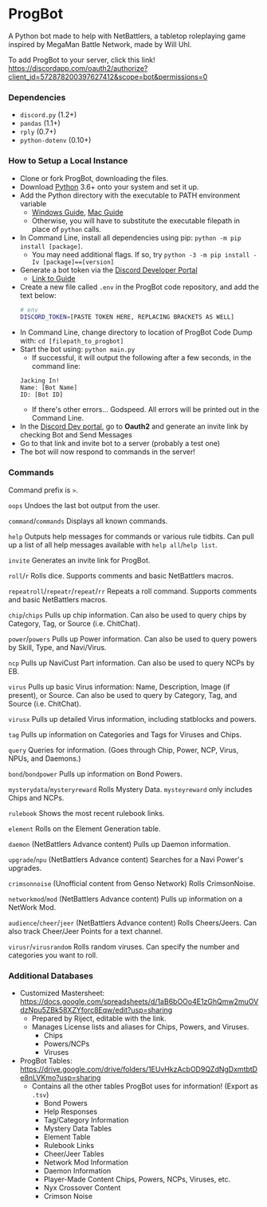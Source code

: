 # ProgBot
A Python bot made to help with NetBattlers, a tabletop roleplaying game inspired by MegaMan Battle Network, made by Will Uhl.

To add ProgBot to your server, click this link! https://discordapp.com/oauth2/authorize?client_id=572878200397627412&scope=bot&permissions=0

### Dependencies
- `discord.py` (1.2+)
- `pandas` (1.1+)
- `rply` (0.7+)
- `python-dotenv` (0.10+)

### How to Setup a Local Instance
- Clone or fork ProgBot, downloading the files.
- Download [Python](https://www.python.org/downloads/) 3.6+ onto your system and set it up.
- Add the Python directory with the executable to PATH environment variable
   - [Windows Guide](https://www.educative.io/edpresso/how-to-add-python-to-path-variable-in-windows), [Mac Guide](https://www.educative.io/edpresso/how-to-add-python-to-the-path-variable-in-mac)
   - Otherwise, you will have to substitute the executable filepath in place of `python` calls.
- In Command Line, install all dependencies using pip: `python -m pip install [package]`. 
    - You may need additional flags. If so, try `python -3 -m pip install -Iv [package]==[version]`
- Generate a bot token via the [Discord Developer Portal](https://discordapp.com/developers/applications/)
     - [Link to Guide](https://www.writebots.com/discord-bot-token/)
- Create a new file called `.env` in the ProgBot code repository, and add the text below:
    ``` bash
    # env
    DISCORD_TOKEN=[PASTE TOKEN HERE, REPLACING BRACKETS AS WELL]
    ```
- In Command Line, change directory to location of ProgBot Code Dump with: `cd [filepath_to_progbot]`
- Start the bot using: `python main.py`
    - If successful, it will output the following after a few seconds, in the command line:
     ```
     Jacking In! 
     Name: [Bot Name] 
     ID: [Bot ID]
     ```
    - If there's other errors... Godspeed. All errors will be printed out in the Command Line.
- In the [Discord Dev portal](https://discordapp.com/developers/applications/), go to **Oauth2** and generate an invite link by checking Bot and Send Messages
- Go to that link and invite bot to a server (probably a test one)
- The bot will now respond to commands in the server!

### Commands
Command prefix is `>`.

`oops`
Undoes the last bot output from the user.

`command`/`commands`
Displays all known commands.

`help`
Outputs help messages for commands or various rule tidbits. Can pull up a list of all help messages available with `help all`/`help list`.

`invite`
Generates an invite link for ProgBot.

`roll`/`r`
Rolls dice. Supports comments and basic NetBattlers macros.

`repeatroll`/`repeatr`/`repeat`/`rr`
Repeats a roll command. Supports comments and basic NetBattlers macros.

`chip`/`chips`
Pulls up chip information. Can also be used to query chips by Category, Tag, or Source (i.e. ChitChat).

`power`/`powers`
Pulls up Power information. Can also be used to query powers by Skill, Type, and Navi/Virus.

`ncp`
Pulls up NaviCust Part information. Can also be used to query NCPs by EB.

`virus`
Pulls up basic Virus information: Name, Description, Image (if present), or Source. Can also be used to query by Category, Tag, and Source (i.e. ChitChat). 

`virusx`
Pulls up detailed Virus information, including statblocks and powers. 

`tag`
Pulls up information on Categories and Tags for Viruses and Chips.

`query`
Queries for information. (Goes through Chip, Power, NCP, Virus, NPUs, and Daemons.)

`bond`/`bondpower`
Pulls up information on Bond Powers. 

`mysterydata`/`mysteryreward`
Rolls Mystery Data. `mysteyreward` only includes Chips and NCPs.

`rulebook`
Shows the most recent rulebook links.

`element`
Rolls on the Element Generation table.

`daemon`
(NetBattlers Advance content) Pulls up Daemon information.

`upgrade`/`npu`
(NetBattlers Advance content) Searches for a Navi Power's upgrades.

`crimsonnoise`
(Unofficial content from Genso Network) Rolls CrimsonNoise. 

`networkmod`/`mod`
(NetBattlers Advance content) Pulls up information on a NetWork Mod. 

`audience`/`cheer`/`jeer`
(NetBattlers Advance content) Rolls Cheers/Jeers. Can also track Cheer/Jeer Points for a text channel.

`virusr`/`virusrandom`
Rolls random viruses. Can specify the number and categories you want to roll.

### Additional Databases
- Customized Mastersheet: https://docs.google.com/spreadsheets/d/1aB6bOOo4E1zGhQmw2muOVdzNpu5ZBk58XZYforc8Eqw/edit?usp=sharing
    - Prepared by Riject, editable with the link.
    - Manages License lists and aliases for Chips, Powers, and Viruses.
        - Chips
        - Powers/NCPs
        - Viruses
- ProgBot Tables: https://drive.google.com/drive/folders/1EUvHkzAcbOD9QZdNgDxmtbtDe8nLVKmo?usp=sharing
    - Contains all the other tables ProgBot uses for information! (Export as `.tsv`)
        - Bond Powers
        - Help Responses
        - Tag/Category Information
        - Mystery Data Tables
        - Element Table
        - Rulebook Links
        - Cheer/Jeer Tables
        - Network Mod Information
        - Daemon Information
        - Player-Made Content Chips, Powers, NCPs, Viruses, etc.
        - Nyx Crossover Content
        - Crimson Noise